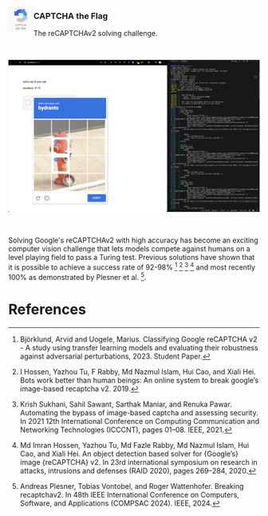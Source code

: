<p align="center">
  <img src="./docs/logo.png" style="width: 10%" align="left">
  <h3>CAPTCHA the Flag</h3>
  <p>
    The reCAPTCHAv2 solving challenge.
  </p>
</p>

<br>

![screen](./docs/screenshot.png)

<br>

Solving Google's reCAPTCHAv2 with high accuracy has become an exciting computer vision challenge that lets models compete against humans on a level playing field to pass a Turing test.
Previous solutions have shown that it is possible to achieve a success rate of 92-98% [^2] [^8] [^18] [^9] and most recently 100% as demonstrated by Plesner et al. [^16].

# References

[^2]: Björklund, Arvid and Uogele, Marius. Classifying Google reCAPTCHA v2 - A study
using transfer learning models and evaluating their robustness against adversarial perturbations, 2023. Student Paper.

[^8]: I Hossen, Yazhou Tu, F Rabby, Md Nazmul Islam, Hui Cao, and Xiali Hei. Bots work
better than human beings: An online system to break google’s image-based recaptcha
v2. 2019.

[^18]: Krish Sukhani, Sahil Sawant, Sarthak Maniar, and Renuka Pawar. Automating the
bypass of image-based captcha and assessing security. In 2021 12th International Conference on Computing Communication and Networking Technologies (ICCCNT), pages
01–08. IEEE, 2021.

[^9]: Md Imran Hossen, Yazhou Tu, Md Fazle Rabby, Md Nazmul Islam, Hui Cao, and Xiali
Hei. An object detection based solver for {Google’s} image {reCAPTCHA} v2. In 23rd
international symposium on research in attacks, intrusions and defenses (RAID 2020),
pages 269–284, 2020.

[^16]: Andreas Plesner, Tobias Vontobel, and Roger Wattenhofer. Breaking recaptchav2.
In 48th IEEE International Conference on Computers, Software, and Applications
(COMPSAC 2024). IEEE, 2024.
